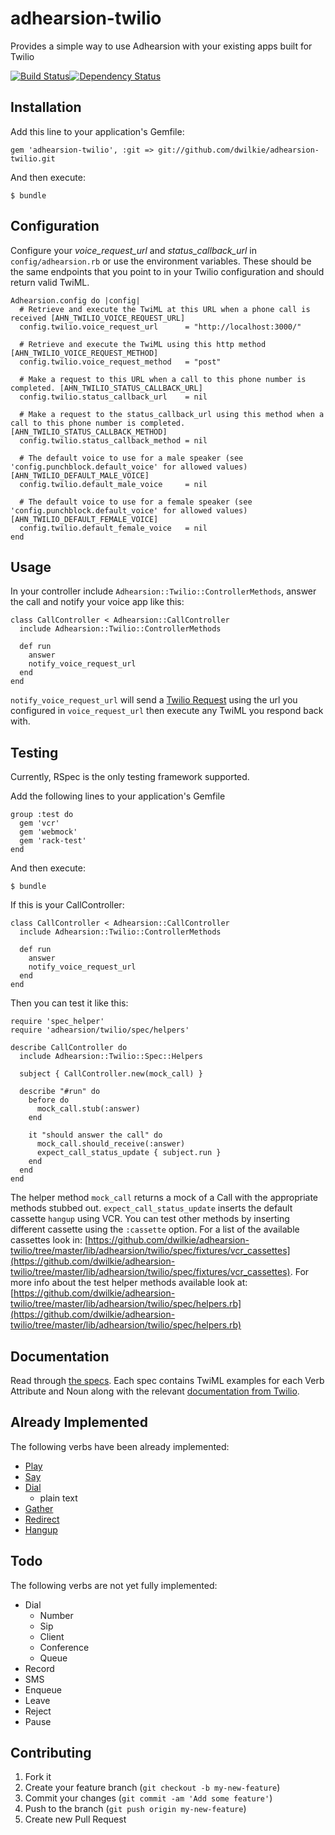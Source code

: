 # adhearsion-twilio

Provides a simple way to use Adhearsion with your existing apps built for Twilio

[![Build Status](https://travis-ci.org/dwilkie/adhearsion-twilio.png)](https://travis-ci.org/dwilkie/adhearsion-twilio)[![Dependency Status](https://gemnasium.com/dwilkie/adhearsion-twilio.png)](https://gemnasium.com/dwilkie/adhearsion-twilio)

## Installation

Add this line to your application's Gemfile:

    gem 'adhearsion-twilio', :git => git://github.com/dwilkie/adhearsion-twilio.git

And then execute:

    $ bundle

## Configuration

Configure your *voice_request_url* and *status_callback_url* in `config/adhearsion.rb` or use the environment variables.
These should be the same endpoints that you point to in your Twilio configuration and should return valid TwiML.

    Adhearsion.config do |config|
      # Retrieve and execute the TwiML at this URL when a phone call is received [AHN_TWILIO_VOICE_REQUEST_URL]
      config.twilio.voice_request_url      = "http://localhost:3000/"

      # Retrieve and execute the TwiML using this http method [AHN_TWILIO_VOICE_REQUEST_METHOD]
      config.twilio.voice_request_method   = "post"

      # Make a request to this URL when a call to this phone number is completed. [AHN_TWILIO_STATUS_CALLBACK_URL]
      config.twilio.status_callback_url    = nil

      # Make a request to the status_callback_url using this method when a call to this phone number is completed. [AHN_TWILIO_STATUS_CALLBACK_METHOD]
      config.twilio.status_callback_method = nil

      # The default voice to use for a male speaker (see 'config.punchblock.default_voice' for allowed values) [AHN_TWILIO_DEFAULT_MALE_VOICE]
      config.twilio.default_male_voice     = nil

      # The default voice to use for a female speaker (see 'config.punchblock.default_voice' for allowed values) [AHN_TWILIO_DEFAULT_FEMALE_VOICE]
      config.twilio.default_female_voice   = nil
    end

## Usage

In your controller include `Adhearsion::Twilio::ControllerMethods`, answer the call and notify your voice app like this:

    class CallController < Adhearsion::CallController
      include Adhearsion::Twilio::ControllerMethods

      def run
        answer
        notify_voice_request_url
      end
    end

`notify_voice_request_url` will send a [Twilio Request](http://www.twilio.com/docs/api/twiml/twilio_request) using the url you configured in `voice_request_url` then execute any TwiML you respond back with.

## Testing

Currently, RSpec is the only testing framework supported.

Add the following lines to your application's Gemfile

    group :test do
      gem 'vcr'
      gem 'webmock'
      gem 'rack-test'
    end

And then execute:

    $ bundle


If this is your CallController:

    class CallController < Adhearsion::CallController
      include Adhearsion::Twilio::ControllerMethods

      def run
        answer
        notify_voice_request_url
      end
    end

Then you can test it like this:

    require 'spec_helper'
    require 'adhearsion/twilio/spec/helpers'

    describe CallController do
      include Adhearsion::Twilio::Spec::Helpers

      subject { CallController.new(mock_call) }

      describe "#run" do
        before do
          mock_call.stub(:answer)
        end

        it "should answer the call" do
          mock_call.should_receive(:answer)
          expect_call_status_update { subject.run }
        end
      end
    end

The helper method `mock_call` returns a mock of a Call with the appropriate methods stubbed out. `expect_call_status_update` inserts the default cassette `hangup` using VCR. You can test other methods by inserting different cassette using the `:cassette` option. For a list of the available cassettes look in: [https://github.com/dwilkie/adhearsion-twilio/tree/master/lib/adhearsion/twilio/spec/fixtures/vcr_cassettes](https://github.com/dwilkie/adhearsion-twilio/tree/master/lib/adhearsion/twilio/spec/fixtures/vcr_cassettes). For more info about the test helper methods available look at: [https://github.com/dwilkie/adhearsion-twilio/tree/master/lib/adhearsion/twilio/spec/helpers.rb](https://github.com/dwilkie/adhearsion-twilio/tree/master/lib/adhearsion/twilio/spec/helpers.rb)

## Documentation

Read through [the specs](http://rdoc.info/list/github/dwilkie/adhearsion-twilio/master/file). Each spec contains TwiML examples for each Verb Attribute and Noun along with the relevant [documentation from Twilio](http://www.twilio.com/docs/api/twiml).

## Already Implemented

The following verbs have been already implemented:

* [Play](http://rdoc.info/github/dwilkie/adhearsion-twilio/master/file/spec/adhearsion/twilio/play_spec.rb)
* [Say](http://rdoc.info/github/dwilkie/adhearsion-twilio/master/file/spec/adhearsion/twilio/say_spec.rb)
* [Dial](http://rdoc.info/github/dwilkie/adhearsion-twilio/master/file/spec/adhearsion/twilio/dial_spec.rb)
    * plain text
* [Gather](http://rdoc.info/github/dwilkie/adhearsion-twilio/master/file/spec/adhearsion/twilio/gather_spec.rb)
* [Redirect](http://rdoc.info/github/dwilkie/adhearsion-twilio/master/file/spec/adhearsion/twilio/redirect_spec.rb)
* [Hangup](http://rdoc.info/github/dwilkie/adhearsion-twilio/master/file/spec/adhearsion/twilio/hangup_spec.rb)

## Todo

The following verbs are not yet fully implemented:

* Dial
    * Number
    * Sip
    * Client
    * Conference
    * Queue
* Record
* SMS
* Enqueue
* Leave
* Reject
* Pause

## Contributing

1. Fork it
2. Create your feature branch (`git checkout -b my-new-feature`)
3. Commit your changes (`git commit -am 'Add some feature'`)
4. Push to the branch (`git push origin my-new-feature`)
5. Create new Pull Request
